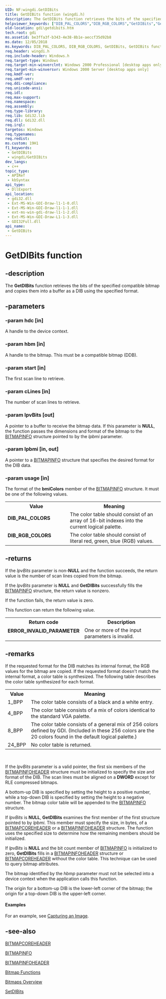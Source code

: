 ```yaml
---
UID: NF:wingdi.GetDIBits
title: GetDIBits function (wingdi.h)
description: The GetDIBits function retrieves the bits of the specified compatible bitmap and copies them into a buffer as a DIB using the specified format.
helpviewer_keywords: ["DIB_PAL_COLORS","DIB_RGB_COLORS","GetDIBits","GetDIBits function [Windows GDI]","_win32_GetDIBits","gdi.getdibits","wingdi/GetDIBits"]
old-location: gdi\getdibits.htm
tech.root: gdi
ms.assetid: be3ffa3f-b343-4e38-8b1e-aeccf35d92b8
ms.date: 12/05/2018
ms.keywords: DIB_PAL_COLORS, DIB_RGB_COLORS, GetDIBits, GetDIBits function [Windows GDI], _win32_GetDIBits, gdi.getdibits, wingdi/GetDIBits
req.header: wingdi.h
req.include-header: Windows.h
req.target-type: Windows
req.target-min-winverclnt: Windows 2000 Professional [desktop apps only]
req.target-min-winversvr: Windows 2000 Server [desktop apps only]
req.kmdf-ver: 
req.umdf-ver: 
req.ddi-compliance: 
req.unicode-ansi: 
req.idl: 
req.max-support: 
req.namespace: 
req.assembly: 
req.type-library: 
req.lib: Gdi32.lib
req.dll: Gdi32.dll
req.irql: 
targetos: Windows
req.typenames: 
req.redist: 
ms.custom: 19H1
f1_keywords:
 - GetDIBits
 - wingdi/GetDIBits
dev_langs:
 - c++
topic_type:
 - APIRef
 - kbSyntax
api_type:
 - DllExport
api_location:
 - gdi32.dll
 - Ext-MS-Win-GDI-Draw-l1-1-0.dll
 - Ext-MS-Win-GDI-Draw-l1-1-1.dll
 - ext-ms-win-gdi-draw-l1-1-2.dll
 - Ext-MS-Win-GDI-Draw-L1-1-3.dll
 - GDI32Full.dll
api_name:
 - GetDIBits
---
```


# GetDIBits function


## -description

The <b>GetDIBits</b> function retrieves the bits of the specified compatible bitmap and copies them into a buffer as a DIB using the specified format.

## -parameters

### -param hdc [in]

A handle to the device context.

### -param hbm [in]

A handle to the bitmap. This must be a compatible bitmap (DDB).

### -param start [in]

The first scan line to retrieve.

### -param cLines [in]

The number of scan lines to retrieve.

### -param lpvBits [out]

A pointer to a buffer to receive the bitmap data. If this parameter is <b>NULL</b>, the function passes the dimensions and format of the bitmap to the <a href="/windows/desktop/api/wingdi/ns-wingdi-bitmapinfo">BITMAPINFO</a> structure pointed to by the <i>lpbmi</i> parameter.

### -param lpbmi [in, out]

A pointer to a <a href="/windows/desktop/api/wingdi/ns-wingdi-bitmapinfo">BITMAPINFO</a> structure that specifies the desired format for the DIB data.

### -param usage [in]

The format of the <b>bmiColors</b> member of the <a href="/windows/desktop/api/wingdi/ns-wingdi-bitmapinfo">BITMAPINFO</a> structure. It must be one of the following values.

<table>
<tr>
<th>Value</th>
<th>Meaning</th>
</tr>
<tr>
<td width="40%"><a id="DIB_PAL_COLORS"></a><a id="dib_pal_colors"></a><dl>
<dt><b>DIB_PAL_COLORS</b></dt>
</dl>
</td>
<td width="60%">
The color table should consist of an array of 16-bit indexes into the current logical palette.

</td>
</tr>
<tr>
<td width="40%"><a id="DIB_RGB_COLORS"></a><a id="dib_rgb_colors"></a><dl>
<dt><b>DIB_RGB_COLORS</b></dt>
</dl>
</td>
<td width="60%">
The color table should consist of literal red, green, blue (RGB) values.

</td>
</tr>
</table>

## -returns

If the <i>lpvBits</i> parameter is non-<b>NULL</b> and the function succeeds, the return value is the number of scan lines copied from the bitmap.

If the <i>lpvBits</i> parameter is <b>NULL</b> and <b>GetDIBits</b> successfully fills the <a href="/windows/desktop/api/wingdi/ns-wingdi-bitmapinfo">BITMAPINFO</a> structure, the return value is nonzero.

If the function fails, the return value is zero.

This function can return the following value.

<table>
<tr>
<th>Return code</th>
<th>Description</th>
</tr>
<tr>
<td width="40%">
<dl>
<dt><b>ERROR_INVALID_PARAMETER</b></dt>
</dl>
</td>
<td width="60%">
One or more of the input parameters is invalid.

</td>
</tr>
</table>

## -remarks

If the requested format for the DIB matches its internal format, the RGB values for the bitmap are copied. If the requested format doesn't match the internal format, a color table is synthesized. The following table describes the color table synthesized for each format.

<table>
<tr>
<th>Value</th>
<th>Meaning</th>
</tr>
<tr>
<td>1_BPP</td>
<td>The color table consists of a black and a white entry.</td>
</tr>
<tr>
<td>4_BPP</td>
<td>The color table consists of a mix of colors identical to the standard VGA palette.</td>
</tr>
<tr>
<td>8_BPP</td>
<td>The color table consists of a general mix of 256 colors defined by GDI. (Included in these 256 colors are the 20 colors found in the default logical palette.)</td>
</tr>
<tr>
<td>24_BPP</td>
<td>No color table is returned.</td>
</tr>
</table>
 

If the <i>lpvBits</i> parameter is a valid pointer, the first six members of the <a href="/windows/desktop/api/wingdi/ns-wingdi-bitmapinfoheader">BITMAPINFOHEADER</a> structure must be initialized to specify the size and format of the DIB. The scan lines must be aligned on a <b>DWORD</b> except for RLE compressed bitmaps.

A bottom-up DIB is specified by setting the height to a positive number, while a top-down DIB is specified by setting the height to a negative number. The bitmap color table will be appended to the <a href="/windows/desktop/api/wingdi/ns-wingdi-bitmapinfo">BITMAPINFO</a> structure.

If <i>lpvBits</i> is <b>NULL</b>, <b>GetDIBits</b> examines the first member of the first structure pointed to by <i>lpbmi</i>. This member must specify the size, in bytes, of a <a href="/windows/desktop/api/wingdi/ns-wingdi-bitmapcoreheader">BITMAPCOREHEADER</a> or a <a href="/windows/desktop/api/wingdi/ns-wingdi-bitmapinfoheader">BITMAPINFOHEADER</a> structure. The function uses the specified size to determine how the remaining members should be initialized.

If <i>lpvBits</i> is <b>NULL</b> and the bit count member of <a href="/windows/desktop/api/wingdi/ns-wingdi-bitmapinfo">BITMAPINFO</a> is initialized to zero, <b>GetDIBits</b> fills in a <a href="/windows/desktop/api/wingdi/ns-wingdi-bitmapinfoheader">BITMAPINFOHEADER</a> structure or <a href="/windows/desktop/api/wingdi/ns-wingdi-bitmapcoreheader">BITMAPCOREHEADER</a> without the color table. This technique can be used to query bitmap attributes.

The bitmap identified by the <i>hbmp</i> parameter must not be selected into a device context when the application calls this function.

The origin for a bottom-up DIB is the lower-left corner of the bitmap; the origin for a top-down DIB is the upper-left corner.


#### Examples

For an example, see <a href="/windows/desktop/gdi/capturing-an-image">Capturing an Image</a>.

<div class="code"></div>

## -see-also

<a href="/windows/desktop/api/wingdi/ns-wingdi-bitmapcoreheader">BITMAPCOREHEADER</a>



<a href="/windows/desktop/api/wingdi/ns-wingdi-bitmapinfo">BITMAPINFO</a>



<a href="/windows/desktop/api/wingdi/ns-wingdi-bitmapinfoheader">BITMAPINFOHEADER</a>



<a href="/windows/desktop/gdi/bitmap-functions">Bitmap Functions</a>



<a href="/windows/desktop/gdi/bitmaps">Bitmaps Overview</a>



<a href="/windows/desktop/api/wingdi/nf-wingdi-setdibits">SetDIBits</a>
